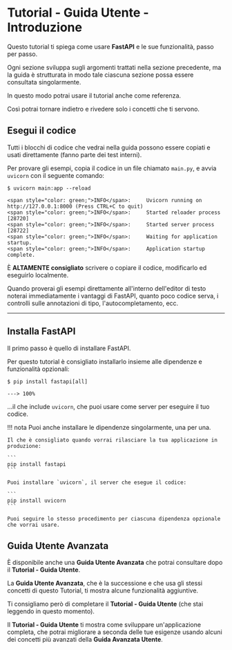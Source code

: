 # Tutorial - Guida Utente - Introduzione

Questo tutorial ti spiega come usare **FastAPI** e le sue funzionalità, passo per passo.

Ogni sezione sviluppa sugli argomenti trattati nella sezione precedente, ma la guida è strutturata in modo tale ciascuna sezione possa essere consultata singolarmente.

In questo modo potrai usare il tutorial anche come referenza.

Così potrai tornare indietro e rivedere solo i concetti che ti servono.

## Esegui il codice

Tutti i blocchi di codice che vedrai nella guida possono essere copiati e usati direttamente (fanno parte dei test interni).

Per provare gli esempi, copia il codice in un file chiamato `main.py`, e avvia `uvicorn` con il seguente comando:

<div class="termy">

```console
$ uvicorn main:app --reload

<span style="color: green;">INFO</span>:     Uvicorn running on http://127.0.0.1:8000 (Press CTRL+C to quit)
<span style="color: green;">INFO</span>:     Started reloader process [28720]
<span style="color: green;">INFO</span>:     Started server process [28722]
<span style="color: green;">INFO</span>:     Waiting for application startup.
<span style="color: green;">INFO</span>:     Application startup complete.
```

</div>

È **ALTAMENTE consigliato** scrivere o copiare il codice, modificarlo ed eseguirlo localmente.

Quando proverai gli esempi direttamente all'interno dell'editor di testo noterai immediatamente i vantaggi di FastAPI, quanto poco codice serva, i controlli sulle annotazioni di tipo, l'autocompletamento, ecc.

---

## Installa FastAPI

Il primo passo è quello di installare FastAPI.

Per questo tutorial è consigliato installarlo insieme alle dipendenze e funzionalità opzionali:

<div class="termy">

```console
$ pip install fastapi[all]

---> 100%
```

</div>

...il che include `uvicorn`, che puoi usare come server per eseguire il tuo codice.

!!! nota
    Puoi anche installare le dipendenze singolarmente, una per una.

    Il che è consigliato quando vorrai rilasciare la tua applicazione in produzione:

    ```
    pip install fastapi
    ```

    Puoi installare `uvicorn`, il server che esegue il codice:

    ```
    pip install uvicorn
    ```

    Puoi seguire lo stesso procedimento per ciascuna dipendenza opzionale che vorrai usare.

## Guida Utente Avanzata

È disponibile anche una **Guida Utente Avanzata** che potrai consultare dopo il **Tutorial - Guida Utente**.

La **Guida Utente Avanzata**, che è la successione e che usa gli stessi concetti di questo Tutorial, ti mostra alcune funzionalità aggiuntive.

Ti consigliamo però di completare il **Tutorial - Guida Utente** (che stai leggendo in questo momento).

Il **Tutorial - Guida Utente** ti mostra come sviluppare un'applicazione completa, che potrai migliorare a seconda delle tue esigenze usando alcuni dei concetti più avanzati della **Guida Avanzata Utente**.

